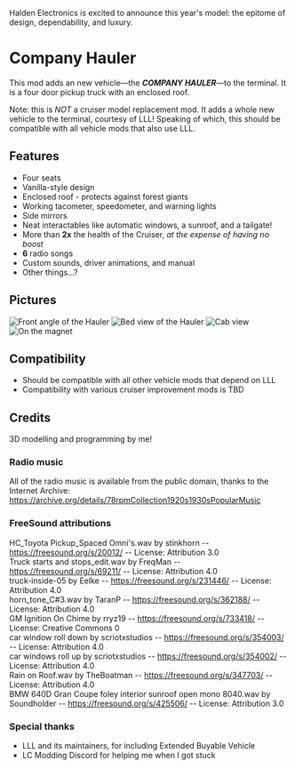 Halden Electronics is excited to announce this year's model: the epitome of design, dependability, and luxury.

# Company Hauler
This mod adds an new vehicle—the ***COMPANY HAULER***—to the terminal. It is a four door pickup truck with an enclosed roof.

Note: this is *NOT* a cruiser model replacement mod. It adds a whole new vehicle to the terminal, courtesy of LLL!
Speaking of which, this should be compatible with all vehicle mods that also use LLL.

## Features
* Four seats
* Vanilla-style design
* Enclosed roof - protects against forest giants
* Working tacometer, speedometer, and warning lights
* Side mirrors
* Neat interactables like automatic windows, a sunroof, and a tailgate!
* More than **2x** the health of the Cruiser, *at the expense of having no boost*
* **6** radio songs
* Custom sounds, driver animations, and manual
* Other things...?

## Pictures
![Front angle of the Hauler](https://i.imgur.com/4vCCw10.png)
![Bed view of the Hauler](https://i.imgur.com/VedpSzy.png)
![Cab view](https://i.imgur.com/9AISuBJ.png)
![On the magnet](https://i.imgur.com/9lFG8xS.png)

## Compatibility
* Should be compatible with all other vehicle mods that depend on LLL
* Compatibility with various cruiser improvement mods is TBD

## Credits
3D modelling and programming by me!

### Radio music
All of the radio music is available from the public domain, thanks to the Internet Archive:
https://archive.org/details/78rpmCollection1920s1930sPopularMusic

### FreeSound attributions
HC_Toyota Pickup_Spaced Omni's.wav by stinkhorn -- https://freesound.org/s/20012/ -- License: Attribution 3.0\
Truck starts and stops_edit.wav by FreqMan -- https://freesound.org/s/69211/ -- License: Attribution 4.0\
truck-inside-05 by Eelke -- https://freesound.org/s/231446/ -- License: Attribution 4.0\
horn_tone_C#3.wav by TaranP -- https://freesound.org/s/362188/ -- License: Attribution 4.0\
GM Ignition On Chime by rryz19 -- https://freesound.org/s/733418/ -- License: Creative Commons 0\
car window roll down by scriotxstudios -- https://freesound.org/s/354003/ -- License: Attribution 4.0\
car windows roll up by scriotxstudios -- https://freesound.org/s/354002/ -- License: Attribution 4.0\
Rain on Roof.wav by TheBoatman -- https://freesound.org/s/347703/ -- License: Attribution 4.0\
BMW 640D Gran Coupe foley interior sunroof open mono 8040.wav by Soundholder -- https://freesound.org/s/425506/ -- License: Attribution 3.0

### Special thanks
* LLL and its maintainers, for including Extended Buyable Vehicle
* LC Modding Discord for helping me when I got stuck


